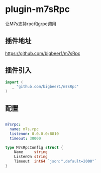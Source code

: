 # plugin-m7sRpc
让M7s支持rpc和grpc调用



## 插件地址
https://github.com/bigbeer1/m7sRpc

## 插件引入

```go
import (
   _ "github.com/bigbeer1/m7sRpc"
)
```

## 配置

```yaml

m7srpc:
  name: m7s.rpc
  listenon: 0.0.0.0:8810
  timeout: 30000
```

```go 
type M7sRpcConfig struct {
    Name     string
    ListenOn string
    Timeout  int64 `json:",default=2000"`
}
```